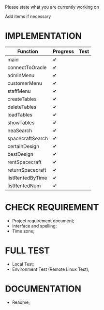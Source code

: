 Please state what you are currently working on

Add items if necessary

# IMPLEMENTATION
|Function|Progress|Test
|---|---|---
|main|✔||
|connectToOracle|✔||
|adminMenu|✔||
|customerMenu|✔||
|staffMenu|✔||
|createTables|✔||
|deleteTables|✔||
|loadTables|✔||
|showTables|✔||
|neaSearch|✔||
|spacecraftSearch|✔||
|certainDesign|✔||
|bestDesign|✔||
|rentSpacecraft|✔||
|returnSpacecraft|✔||
|listRentedByTime|✔||
|listRentedNum|✔||
# CHECK REQUIREMENT
* Project requirement document;
* Interface and spelling;
* Time zone;
# FULL TEST
* Local Test;
* Environment Test (Remote Linux Test);
# DOCUMENTATION
* Readme;
